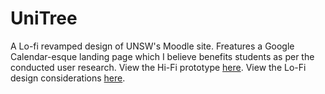 # UniTree

A Lo-fi revamped design of UNSW's Moodle site. Freatures a Google Calendar-esque landing page which I believe benefits students as per the conducted user research. View the Hi-Fi prototype [here](https://www.figma.com/file/k7zHYpnThWGeJ5vJNrlfv7/High-Fidelity-Prototype?node-id=0%3A1). View the Lo-Fi design considerations [here](https://www.figma.com/file/DYaixBzXAxJB9OkcW2321f/Wireframes?node-id=5%3A137).
